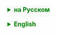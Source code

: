 <details style="margin-top: 16px">
  <summary style="cursor: pointer; color: green;"><b>на Русском</b></summary>

Тестирование в разработке программного обеспечения — это процесс оценки системы или её компонентов с целью выявления, прослеживания и исправления ошибок, а также проверки, соответствует ли продукт требованиям и ожиданиям пользователя.

Существуют различные типы и уровни тестирования:

1. **Модульное тестирование** (unit testing) — проверка отдельных модулей или компонентов программы на корректность выполнения заявленных функций.
2. **Интеграционное тестирование** (integration testing) — проверка взаимодействия между различными модулями программы.
3. **Системное тестирование** (system testing) — проверка всей системы в целом, чтобы убедиться, что все компоненты работают вместе корректно.
4. **Приемочное тестирование** (acceptance testing) — проверка того, соответствует ли система требованиям и ожиданиям заказчика.

Тестирование может проводиться как разработчиками (white-box testing), так и специалистами по тестированию, не имеющими доступа к коду программы (black-box testing). Кроме того, тестирование может быть автоматизированным или ручным.

Важной частью процесса тестирования является сравнение ожидаемого результата с фактическим. Ожидаемый результат - это то, что должно произойти, если система работает корректно, а фактический результат - это то, что произошло на самом деле при выполнении теста. Если ожидаемый и фактический результаты совпадают, тест считается успешным. Если результаты не совпадают, тест не пройден, и необходимо исследовать причину расхождения. Это может указывать на наличие ошибки в программном коде, в тестовых данных или в самом процессе тестирования

Модульное тестирование — это процесс проверки корректности работы отдельных частей программы в изоляции от остального кода. В контексте Java это обычно означает тестирование отдельных классов или методов с использованием фреймворков для модульного тестирования, таких как JUnit или TestNG.

Модульное тестирование помогает обеспечить, что ваш код работает правильно, и позволяет выявить и исправить ошибки на раннем этапе разработки, что может сэкономить время и усилия в будущем.

При модульном тестировании вы создаете тестовые случаи, которые проверяют работу отдельных функций или методов вашего кода. Эти тестовые случаи выполняются автоматически и могут быть легко повторно использованы при изменении кода, чтобы убедиться, что изменения не привели к появлению новых ошибок.

**JUnit 5** — это фреймворк для проведения модульного тестирования программного обеспечения, написанного на языке Java. JUnit 5 был создан в рамках проекта JUnit Lambda, который стал значимым шагом вперед по сравнению с предыдущими версиями JUnit. Фреймворк предоставляет аннотации для определения тестовых методов и поддерживает организацию тестов в наборы тестов для удобства управления тестированием.


### Основные аннотации в JUnit 5:
- `@Test` — указывает, что метод является тестовым.
- `@BeforeEach` — метод, помеченный этой аннотацией, выполняется перед каждым тестом.
- `@AfterEach` — метод, помеченный этой аннотацией, выполняется после каждого теста.
- `@BeforeAll` — метод, помеченный этой аннотацией, выполняется один раз перед всеми тестами в классе.
- `@AfterAll` — метод, помеченный этой аннотацией, выполняется один раз после всех тестов в классе.
- `@ParameterizedTest` используется для параметризованных тестов, позволяя запускать один и тот же тестовый метод с различными аргументами.
- `@Disabled` — аннотация, которая указывает, что тест или группа тестов отключены и не будут выполняться.

### Основные методы для проверки утверждений:
- `assertEquals(expected, actual)` — проверяет, равны ли два значения.
- `assertTrue(condition)` — проверяет, что условие истинно.
- `assertFalse(condition)` — проверяет, что условие ложно.
- `assertNull(object)` — проверяет, что объект равен null.
- `assertNotNull(object)` — проверяет, что объект не равен null.
- и другие.

Цель JUnit 5 — предоставить простой и удобный способ для написания и запуска тестов.

```
@Test
public void testAddition() {
    int result = 2 + 2;
    assertEquals(4, result);
}
```

**  @ParameterizedTest**
Эта аннотация используется для параметризованных тестов. Она позволяет выполнять один и тот же тестовый метод несколько раз с разными аргументами.

```
@ParameterizedTest
@ValueSource(strings = {"apple", "banana", "cherry"})
public void testFruits(String fruit) {
    assertNotNull(fruit);
}
```

** @BeforeEach**
Метод, аннотированный `@BeforeEach`, будет выполняться перед каждым тестовым методом. Это может быть полезно для выполнения предварительной настройки или инициализации, требуемой для тестов.

```
@BeforeEach
public void setup() {
    // код для инициализации
}
```

** @BeforeAll**
Метод, аннотированный `@BeforeAll`, будет выполнен один раз перед запуском всех тестов в классе. Он должен быть статическим.

```
@BeforeAll
public static void globalSetup() {
    // код для глобальной инициализации
}
```

** @Nested**
Эта аннотация позволяет создавать вложенные тестовые классы. Это может быть полезно для группировки тестов по определенной функциональности.

```
@Nested
class NestedTests {
    
    @BeforeEach
    public void nestedSetup() {
        // код для инициализации вложенного теста
    }

    @Test
    public void nestedTestExample() {
        // пример теста
    }
}
```

Кроме вышеуказанных аннотаций, в JUnit также есть другие полезные аннотации, такие как `@AfterEach`, `@AfterAll`, `@Disabled` и др., которые помогают управлять жизненным циклом тестов и их выполнением.



*- _Фреймворк — это набор инструментов, библиотек и соглашений, который предоставляет унифицированный подход к решению определённого типа задач. Фреймворк определяет структуру приложения и предоставляет набор готовых компонентов, которые можно использовать для создания программного обеспечения. Это упрощает процесс разработки и позволяет фокусироваться на решении задач бизнес-логики, а не на реализации стандартных функций. Фреймворк также обеспечивает расширяемость и масштабируемость приложения_

</details>

<details style="margin-top: 16px">
  <summary style="cursor: pointer; color: green;"><b>English</b></summary>


</details>